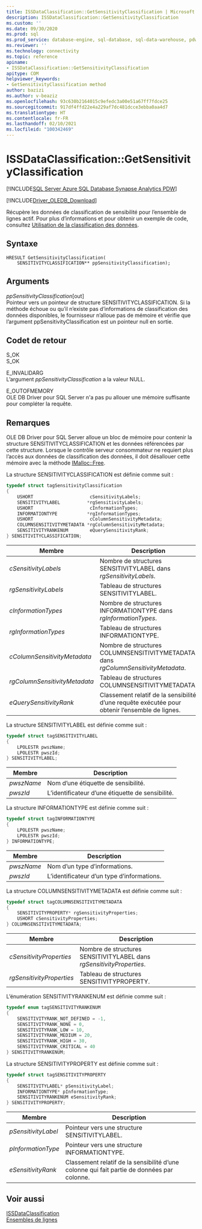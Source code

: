 ```yaml
---
title: ISSDataClassification::GetSensitivityClassification | Microsoft Docs
description: ISSDataClassification::GetSensitivityClassification
ms.custom: ''
ms.date: 09/30/2020
ms.prod: sql
ms.prod_service: database-engine, sql-database, sql-data-warehouse, pdw
ms.reviewer: ''
ms.technology: connectivity
ms.topic: reference
apiname:
- ISSDataClassification::GetSensitivityClassification
apitype: COM
helpviewer_keywords:
- GetSensitivityClassification method
author: bazizi
ms.author: v-beaziz
ms.openlocfilehash: 93c630b2164015c9efedc3a00e51a67ff7fdce25
ms.sourcegitcommit: 917df4ffd22e4a229af7dc481dcce3ebba0aa4d7
ms.translationtype: HT
ms.contentlocale: fr-FR
ms.lasthandoff: 02/10/2021
ms.locfileid: "100342469"
---
```

# <a name="issdataclassificationgetsensitivityclassification"></a>ISSDataClassification::GetSensitivityClassification
[!INCLUDE[SQL Server Azure SQL Database Synapse Analytics PDW](../../../includes/applies-to-version/sql-asdb-asa.md)]

[!INCLUDE[Driver_OLEDB_Download](../../../includes/driver_oledb_download.md)]

  Récupère les données de classification de sensibilité pour l’ensemble de lignes actif. Pour plus d’informations et pour obtenir un exemple de code, consultez [Utilisation de la classification des données](../features/using-data-classification.md).  
  
## <a name="syntax"></a>Syntaxe  
  
```  
HRESULT GetSensitivityClassification(
    SENSITIVITYCLASSIFICATION** ppSensitivityClassification);
```  
  
## <a name="arguments"></a>Arguments  
  *ppSensitivityClassification*[out]  
 Pointeur vers un pointeur de structure SENSITIVITYCLASSIFICATION. Si la méthode échoue ou qu’il n’existe pas d’informations de classification des données disponibles, le fournisseur n’alloue pas de mémoire et vérifie que l’argument ppSensitivityClassification est un pointeur null en sortie.  
  
## <a name="return-code-values"></a>Codet de retour  
 S_OK  
 S_OK    
  
 E_INVALIDARG  
 L’argument *ppSensitivityClassification* a la valeur NULL.  
  
 E_OUTOFMEMORY  
 OLE DB Driver pour SQL Server n'a pas pu allouer une mémoire suffisante pour compléter la requête.  

  
## <a name="remarks"></a>Remarques  
OLE DB Driver pour SQL Server alloue un bloc de mémoire pour contenir la structure SENSITIVITYCLASSIFICATION et les données référencées par cette structure. Lorsque le contrôle serveur consommateur ne requiert plus l’accès aux données de classification des données, il doit désallouer cette mémoire avec la méthode [IMalloc::Free](/windows/win32/api/objidl/nf-objidl-imalloc-free).  
  
 La structure SENSITIVITYCLASSIFICATION est définie comme suit :
  
```cpp
typedef struct tagSensitivityClassification
{
    USHORT                     cSensitivityLabels;
    SENSITIVITYLABEL          *rgSensitivityLabels;
    USHORT                     cInformationTypes;
    INFORMATIONTYPE           *rgInformationTypes;
    USHORT                     cColumnSensitivityMetadata;
    COLUMNSENSITIVITYMETADATA *rgColumnSensitivityMetadata;
    SENSITIVITYRANKENUM        eQuerySensitivityRank;
} SENSITIVITYCLASSIFICATION;
```  

|Membre|Description|  
|------------|-----------------|  
|*cSensitivityLabels*|Nombre de structures SENSITIVITYLABEL dans *rgSensitivityLabels*.|  
|*rgSensitivityLabels*|Tableau de structures SENSITIVITYLABEL.|  
|*cInformationTypes*|Nombre de structures INFORMATIONTYPE dans *rgInformationTypes*.|  
|*rgInformationTypes*|Tableau de structures INFORMATIONTYPE.|  
|*cColumnSensitivityMetadata*|Nombre de structures COLUMNSENSITIVITYMETADATA dans *rgColumnSensitivityMetadata*.|  
|*rgColumnSensitivityMetadata*|Tableau de structures COLUMNSENSITIVITYMETADATA.|  
|*eQuerySensitivityRank*|Classement relatif de la sensibilité d’une requête exécutée pour obtenir l’ensemble de lignes.|  

La structure SENSITIVITYLABEL est définie comme suit :
```cpp
typedef struct tagSENSITIVITYLABEL
{
    LPOLESTR pwszName;
    LPOLESTR pwszId;
} SENSITIVITYLABEL;
```

|Membre|Description|  
|------------|-----------------|  
|*pwszName*|Nom d’une étiquette de sensibilité.|  
|*pwszId*|L’identificateur d’une étiquette de sensibilité.|  

La structure INFORMATIONTYPE est définie comme suit :
```cpp
typedef struct tagINFORMATIONTYPE
{
    LPOLESTR pwszName;
    LPOLESTR pwszId;
} INFORMATIONTYPE;
```

|Membre|Description|  
|------------|-----------------|  
|*pwszName*|Nom d’un type d’informations.|  
|*pwszId*|L’identificateur d’un type d’informations.|  

La structure COLUMNSENSITIVITYMETADATA est définie comme suit :
```cpp
typedef struct tagCOLUMNSENSITIVITYMETADATA
{
    SENSITIVITYPROPERTY* rgSensitivityProperties;
    USHORT cSensitivityProperties;
} COLUMNSENSITIVITYMETADATA;
```

|Membre|Description|  
|------------|-----------------|  
|*cSensitivityProperties*|Nombre de structures SENSITIVITYLABEL dans *rgSensitivityProperties*.|  
|*rgSensitivityProperties*|Tableau de structures SENSITIVITYPROPERTY.|  

L’énumération SENSITIVITYRANKENUM est définie comme suit :
```cpp
typedef enum tagSENSITIVITYRANKENUM
{
    SENSITIVITYRANK_NOT_DEFINED = -1,
    SENSITIVITYRANK_NONE = 0,
    SENSITIVITYRANK_LOW = 10,
    SENSITIVITYRANK_MEDIUM = 20,
    SENSITIVITYRANK_HIGH = 30,
    SENSITIVITYRANK_CRITICAL = 40
} SENSITIVITYRANKENUM;
```

La structure SENSITIVITYPROPERTY est définie comme suit :
```cpp
typedef struct tagSENSITIVITYPROPERTY
{
    SENSITIVITYLABEL* pSensitivityLabel;
    INFORMATIONTYPE* pInformationType;
    SENSITIVITYRANKENUM eSensitivityRank;
} SENSITIVITYPROPERTY;
```

|Membre|Description|  
|------------|-----------------|  
|*pSensitivityLabel*|Pointeur vers une structure SENSITIVITYLABEL.|  
|*pInformationType*|Pointeur vers une structure INFORMATIONTYPE.|  
|*eSensitivityRank*|Classement relatif de la sensibilité d’une colonne qui fait partie de données par colonne.|  

## <a name="see-also"></a>Voir aussi  
 [ISSDataClassification](../../oledb/ole-db-interfaces/issdataclassification-ole-db.md)  
 [Ensembles de lignes](../ole-db-rowsets/rowsets.md)  
